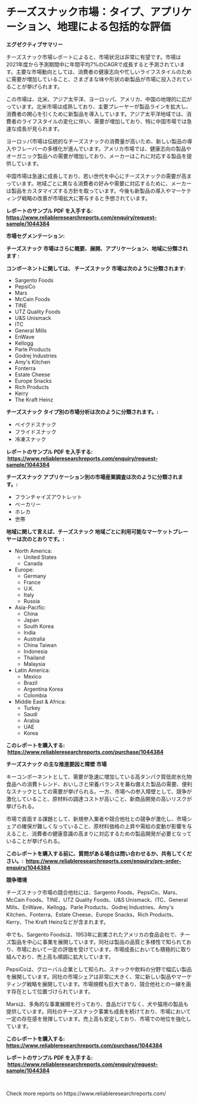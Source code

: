 <p><h1>チーズスナック市場：タイプ、アプリケーション、地理による包括的な評価</h1></p><p><strong>エグゼクティブサマリー</strong></p>
<p><p>チーズスナック市場レポートによると、市場状況は非常に有望です。市場は2021年度から予測期間中に年間平均7%のCAGRで成長すると予測されています。主要な市場動向としては、消費者の健康志向や忙しいライフスタイルのために需要が増加していること、さまざまな味や形状の新製品が市場に投入されていることが挙げられます。</p><p>この市場は、北米、アジア太平洋、ヨーロッパ、アメリカ、中国の地理的に広がっています。北米市場は成熟しており、主要プレーヤーが製品ラインを拡大し、消費者の関心を引くために新製品を導入しています。アジア太平洋地域では、消費者のライフスタイルの変化に伴い、需要が増加しており、特に中国市場では急速な成長が見られます。</p><p>ヨーロッパ市場は伝統的なチーズスナックの消費量が高いため、新しい製品の導入やフレーバーの多様化が進んでいます。アメリカ市場では、健康志向の製品やオーガニック製品への需要が増加しており、メーカーはこれに対応する製品を提供しています。</p><p>中国市場は急速に成長しており、若い世代を中心にチーズスナックの需要が高まっています。地域ごとに異なる消費者の好みや需要に対応するために、メーカーは製品をカスタマイズする方針を取っています。今後も新製品の導入やマーケティング戦略の改善が市場拡大に寄与すると予想されています。</p></p>
<p><strong>レポートのサンプル PDF を入手する: <a href="https://www.reliableresearchreports.com/enquiry/request-sample/1044384">https://www.reliableresearchreports.com/enquiry/request-sample/1044384</a></strong></p>
<p><strong>市場セグメンテーション:</strong></p>
<p><strong> チーズスナック 市場はさらに概要、展開、アプリケーション、地域に分類されます :</strong></p>
<p><strong>コンポーネントに関しては、 チーズスナック 市場は次のように分類されます: &nbsp;</strong></p>
<p><ul><li>Sargento Foods</li><li>PepsiCo</li><li>Mars</li><li>McCain Foods</li><li>TINE</li><li>UTZ Quality Foods</li><li>U&S Unismack</li><li>ITC</li><li>General Mills</li><li>EnWave</li><li>Kellogg</li><li>Parle Products</li><li>Godrej Industries</li><li>Amy's Kitchen</li><li>Fonterra</li><li>Estate Cheese</li><li>Europe Snacks</li><li>Rich Products</li><li>Kerry</li><li>The Kraft Heinz</li></ul></p>
<p><strong> チーズスナック タイプ別の市場分析は次のように分類されます。:</strong></p>
<p><ul><li>ベイクドスナック</li><li>フライドスナック</li><li>冷凍スナック</li></ul></p>
<p><strong>レポートのサンプル PDF を入手する: &nbsp;<a href="https://www.reliableresearchreports.com/enquiry/request-sample/1044384">https://www.reliableresearchreports.com/enquiry/request-sample/1044384</a></strong></p>
<p><strong> チーズスナック アプリケーション別の市場産業調査は次のように分類されます。:</strong></p>
<p><ul><li>フランチャイズアウトレット</li><li>ベーカリー</li><li>ホレカ</li><li>世帯</li></ul></p>
<p><strong>地域に関して言えば、チーズスナック 地域ごとに利用可能なマーケットプレーヤーは次のとおりです。:</strong></p>
<p><ul>
    <li>
        North America:
        <ul>
            <li>United States</li>
            <li>Canada</li>
        </ul>
    </li>
    <li>
        Europe:
        <ul>
            <li>Germany</li>
            <li>France</li>
            <li>U.K.</li>
            <li>Italy</li>
            <li>Russia</li>
        </ul>
    </li>
    <li>
        Asia-Pacific:
        <ul>
            <li>China</li>
            <li>Japan</li>
            <li>South Korea</li>
            <li>India</li>
            <li>Australia</li>
            <li>China Taiwan</li>
            <li>Indonesia</li>
            <li>Thailand</li>
            <li>Malaysia</li>
        </ul>
    </li>
    <li>
        Latin America:
        <ul>
            <li>Mexico</li>
            <li>Brazil</li>
            <li>Argentina Korea</li>
            <li>Colombia</li>
        </ul>
    </li>
    <li>
        Middle East & Africa:
        <ul>
            <li>Turkey</li>
            <li>Saudi</li>
            <li>Arabia</li>
            <li>UAE</li>
            <li>Korea</li>
        </ul>
    </li>
    </ul></p>
<p><strong>このレポートを購入する: &nbsp;<a href="https://www.reliableresearchreports.com/purchase/1044384">https://www.reliableresearchreports.com/purchase/1044384</a></strong></p>
<p><strong>チーズスナック の主な推進要因と障壁 市場</strong></p>
<p><p>キーコンポーネントとして、需要が急速に増加している高タンパク質低炭水化物食品への消費トレンド、おいしさと栄養バランスを兼ね備えた製品の需要、便利なスナックとしての需要が挙げられる。一方、市場への参入障壁として、競争が激化していること、原材料の調達コストが高いこと、新商品開発の高いリスクが挙げられる。</p><p>市場で直面する課題として、新規参入業者や競合他社との競争が激化し、市場シェアの確保が難しくなっていること、原材料価格の上昇や需給の変動が影響を与えること、消費者の健康意識の高まりに対応するための製品開発が必要となっていることが挙げられる。</p></p>
<p><strong>このレポートを購入する前に、質問がある場合は問い合わせるか、共有してください。:&nbsp; <a href="https://www.reliableresearchreports.com/enquiry/pre-order-enquiry/1044384">https://www.reliableresearchreports.com/enquiry/pre-order-enquiry/1044384</a></strong></p>
<p><strong>競争環境</strong></p>
<p><p>チーズスナック市場の競合他社には、Sargento Foods、PepsiCo、Mars、McCain Foods、TINE、UTZ Quality Foods、U&S Unismack、ITC、General Mills、EnWave、Kellogg、Parle Products、Godrej Industries、Amy's Kitchen、Fonterra、Estate Cheese、Europe Snacks、Rich Products、Kerry、The Kraft Heinzなどが含まれます。</p><p>中でも、Sargento Foodsは、1953年に創業されたアメリカの食品会社で、チーズ製品を中心に事業を展開しています。同社は製品の品質と多様性で知られており、市場において一定の評価を受けています。市場成長においても積極的に取り組んでおり、売上高も順調に拡大しています。</p><p>PepsiCoは、グローバル企業として知られ、スナックや飲料の分野で幅広い製品を展開しています。同社の市場シェアは非常に大きく、常に新しい製品やマーケティング戦略を展開しています。市場規模も巨大であり、競合他社との一線を画す存在として位置づけられています。</p><p>Marsは、多角的な事業展開を行っており、食品だけでなく、犬や猫用の製品も提供しています。同社のチーズスナック事業も成長を続けており、市場において一定の存在感を発揮しています。売上高も安定しており、市場での地位を強化しています。</p></p>
<p><strong>このレポートを購入する: &nbsp; <a href="https://www.reliableresearchreports.com/purchase/1044384">https://www.reliableresearchreports.com/purchase/1044384</a></strong></p>
<p><strong>レポートのサンプル PDF を入手する: &nbsp;<a href="https://www.reliableresearchreports.com/enquiry/request-sample/1044384">https://www.reliableresearchreports.com/enquiry/request-sample/1044384</a></strong><strong></strong></p>
<p>&nbsp;</p>
<p>Check more reports on https://www.reliableresearchreports.com/</p>